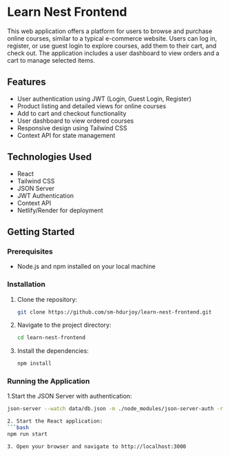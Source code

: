 # Learn Nest Frontend

This web application offers a platform for users to browse and purchase online courses, similar to a typical e-commerce website. Users can log in, register, or use guest login to explore courses, add them to their cart, and check out. The application includes a user dashboard to view orders and a cart to manage selected items.

## Features

- User authentication using JWT (Login, Guest Login, Register)
- Product listing and detailed views for online courses
- Add to cart and checkout functionality
- User dashboard to view ordered courses
- Responsive design using Tailwind CSS
- Context API for state management

## Technologies Used

- React
- Tailwind CSS
- JSON Server
- JWT Authentication
- Context API
- Netlify/Render for deployment

## Getting Started

### Prerequisites

- Node.js and npm installed on your local machine

### Installation

1. Clone the repository:
   ```bash
   git clone https://github.com/sm-hdurjoy/learn-nest-frontend.git

2. Navigate to the project directory:
   ```bash
   cd learn-nest-frontend

3. Install the dependencies:
   ```bash
   npm install


### Running the Application

1.Start the JSON Server with authentication:
   ```bash
   json-server --watch data/db.json -m ./node_modules/json-server-auth -r data/routes.json --port 8000

2. Start the React application:
   ```bash
   npm run start

3. Open your browser and navigate to http://localhost:3000